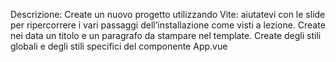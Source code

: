 Descrizione:
Create un nuovo progetto utilizzando Vite: aiutatevi con le slide per ripercorrere i vari passaggi dell’installazione come visti a lezione.
Create nei data un titolo e un paragrafo da stampare nel template.
Create degli stili globali e degli stili specifici del componente App.vue